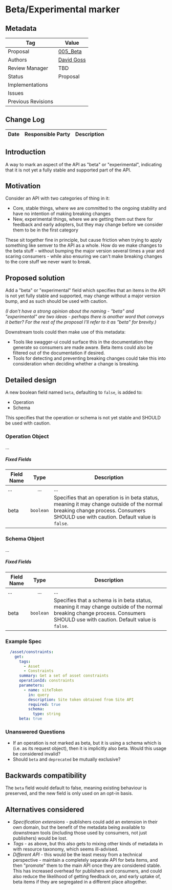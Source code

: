 # Beta/Experimental marker

## Metadata

|Tag |Value |
|---- | ---------------- |
|Proposal |[005_Beta](https://github.com/OAI/OpenAPI-Specification/tree/master/proposals/005_Beta.md)|
|Authors|[David Goss](https://github.com/davidjgoss)|
|Review Manager |TBD |
|Status |Proposal|
|Implementations ||
|Issues ||
|Previous Revisions ||

## Change Log

|Date |Responsible Party |Description |
|---- | ---------------- | ---------- |

## Introduction

A way to mark an aspect of the API as "beta" or "experimental", indicating that it is not yet a fully stable and supported part of the API.

## Motivation

Consider an API with two categories of thing in it:

- Core, stable things, where we are committed to the ongoing stability and have no intention of making breaking changes
- New, experimental things, where we are getting them out there for feedback and early adopters, but they may change before we consider them to be in the first category

These sit together fine in principle, but cause friction when trying to apply something like semver to the API as a whole. How do we make changes to the beta stuff - without bumping the major version several times a year and scaring consumers - while also ensuring we can't make breaking changes to the core stuff we never want to break.

## Proposed solution

Add a "beta" or "experimental" field which specifies that an items in the API is not yet fully stable and supported, may change without a major version bump, and as such should be used with caution.

_(I don't have a strong opinion about the naming - "beta" and "experimental" are two ideas - perhaps there is another word that conveys it better? For the rest of the proposal I'll refer to it as "beta" for brevity.)_

Downstream tools could then make use of this metadata:

- Tools like swagger-ui could surface this in the documentation they generate so consumers are made aware. Beta items could also be filtered out of the documentation if desired.
- Tools for detecting and preventing breaking changes could take this into consideration when deciding whether a change is breaking.

## Detailed design

A new boolean field named `beta`, defaulting to `false`, is added to:

- Operation
- Schema

This specifies that the operation or schema is not yet stable and SHOULD be used with caution.

### Operation Object

...

##### Fixed Fields

Field Name | Type | Description
---|:---:|---
... | ... | ...
<a name="operationBeta"></a>beta | `boolean` | Specifies that an operation is in beta status, meaning it may change outside of the normal breaking change process. Consumers SHOULD use with caution. Default value is `false`.

### Schema Object

...

##### Fixed Fields

Field Name | Type | Description
---|:---:|---
... | ... | ...
<a name="schemaBeta"></a>beta | `boolean` | Specifies that a schema is in beta status, meaning it may change outside of the normal breaking change process. Consumers SHOULD use with caution. Default value is `false`.

### Example Spec

```yaml
  /asset/constraints:
    get:
      tags:
        - Asset
        - Constraints
      summary: Get a set of asset constraints
      operationId: constraints
      parameters:
        - name: siteToken
          in: query
          description: Site token obtained from Site API
          required: true
          schema:
            type: string
      beta: true
```

### Unanswered Questions

- If an operation is not marked as beta, but it is using a schema which is (i.e. as its request object), then it is implicitly also beta. Would this usage be considered invalid?
- Should `beta` and `deprecated` be mutually exclusive?

## Backwards compatibility

The `beta` field would default to false, meaning existing behaviour is preserved, and the new field is only used on an opt-in basis.

## Alternatives considered

- _Specification extensions_ - publishers could add an extension in their own domain, but the benefit of the metadata being available to downstream tools (including those used by consumers, not just publishers) would be lost.
- _Tags_ - as above, but this also gets to mixing other kinds of metadata in with resource taxonomy, which seems ill-advised.
- _Different API_ - this would be the least messy from a technical perspective - maintain a completely separate API for beta items, and then "promote" them to the main API once they are considered stable. This has increased overhead for publishers and consumers, and could also reduce the likelihood of getting feedback on, and early uptake of, beta items if they are segregated in a different place altogether.

